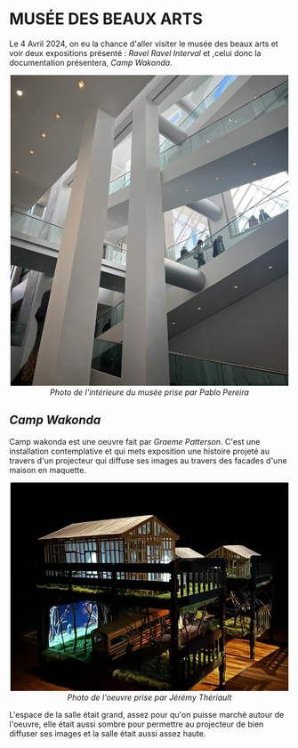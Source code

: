 # MUSÉE DES BEAUX ARTS

Le 4 Avril 2024, on eu la chance d'aller visiter le musée des beaux arts et voir deux expositions présenté : <i>Ravel Ravel Interval</i> et ,celui donc la documentation présentera, <i>Camp Wakonda</i>. 

<p align="center">
  <img src="/expo_MBAM/medias/MBAM.jpg" width="500">
  <br>
  <i>Photo de l'intérieure du musée prise par Pablo Pereira</i>
</p>

## <i>Camp Wakonda</i>
Camp wakonda est une oeuvre fait par <i>Graeme Patterson</i>. C'est une installation contemplative et qui mets exposition une histoire projeté au travers d'un projecteur qui diffuse ses images au travers des facades d'une maison en maquette.

<p align="center">
  <img src="/expo_MBAM/medias/dispositif.jpg" width="500">
  <br>
  <i>Photo de l'oeuvre prise par Jérémy Thériault</i>
</p>

L'espace de la salle était grand, assez pour qu'on puisse marché autour de l'oeuvre, elle était aussi sombre pour permettre au projecteur de bien diffuser ses images et la salle était aussi assez haute.  



